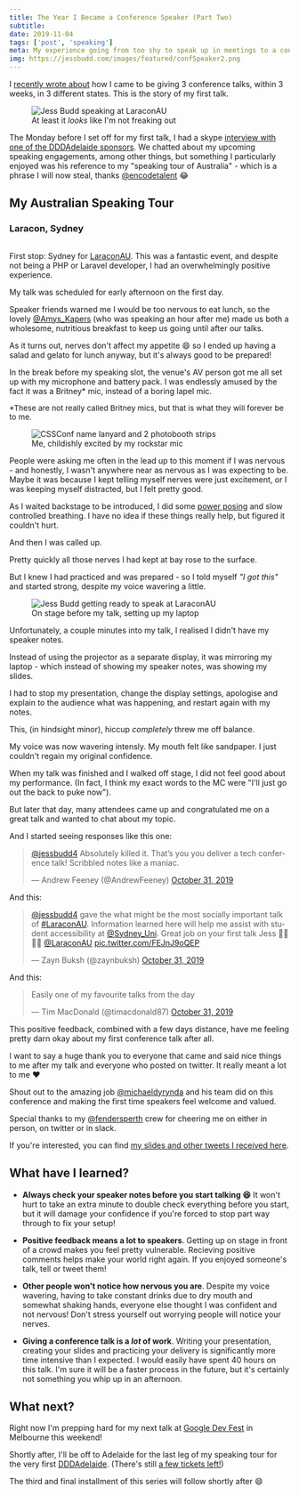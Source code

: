 ```yaml
---
title: The Year I Became a Conference Speaker (Part Two)
subtitle: 
date: 2019-11-04
tags: ['post', 'speaking']
meta: My experience going from too shy to speak up in meetings to a conference speaker - Part Two
img: https://jessbudd.com/images/featured/confSpeaker2.png
---
```


<div class="twitter">
<p class="subtitle">I  <a href="/posts/the-year-i-became-conference-speaker"> recently wrote about</a> how I came to be giving 3 conference talks, within 3 weeks, in 3 different states. This is the story of my first talk.</p>

<figure>
<img src="/images/posts/laracon-speaking.jpg" alt="Jess Budd speaking at LaraconAU"/>
<figcaption>At least it <em>looks</em> like I'm not freaking out</figcaption>
</figure>

The Monday before I set off for my first talk, I had a skype [interview  with one of the DDDAdelaide sponsors](https://www.linkedin.com/pulse/coffee-catch-ups-jess-budd-simon-cook/). We chatted about my upcoming speaking engagements, among other things, but something I particularly enjoyed was his reference to my "speaking tour of Australia" - which is a phrase I will now steal, thanks [@encodetalent](https://twitter.com/encodetalent) :joy:

## My Australian Speaking Tour

### Laracon, Sydney

<!-- <figure> -->
<img src="/images/posts/laracon-stage.jpg" alt=""/>
<!-- <figcaption>Day 1 of LaraconAU</figcaption> -->
<!-- </figure> -->

First stop: Sydney for [LaraconAU](https://laracon.com.au/). This was a fantastic event, and despite not being a PHP or Laravel developer, I had an overwhelmingly positive experience. 

My talk was scheduled for early afternoon on the first day.


Speaker friends warned me I would be too nervous to eat lunch, so the lovely [@Amys_Kapers](https://twitter.com/Amys_Kapers) (who was speaking an hour after me) made us both a wholesome, nutritious breakfast to keep us going until after our talks. 

As it turns out, nerves don't affect my appetite :smile: so I ended up having a salad and gelato for lunch anyway,  but it's always good to be prepared! 

In the break before my speaking slot, the venue's AV person got me all set up with my microphone and battery pack. I was endlessly amused by the fact it was a Britney* mic, instead of a boring lapel mic. 

<p style="font-size:.85rem; margin-top: 0;">*These are not really called Britney mics, but that is what they will forever be to me.</p>

<figure>
<img src="/images/posts/laracon-mic.jpg" alt="CSSConf name lanyard and 2 photobooth strips"/>
<figcaption>Me, childishly excited by my rockstar mic</figcaption>
</figure>

People were asking me often in the lead up to this moment if I was nervous - and honestly, I wasn't anywhere near as nervous as I was expecting to be. Maybe it was because I kept telling myself nerves were just excitement, or I was keeping myself distracted, but I felt pretty good. 

As I waited backstage to be introduced, I did some [power posing](https://www.youtube.com/watch?v=C4ACeoqEjeA) and slow controlled breathing. I have no idea if these things really help, but figured it couldn't hurt.

And then I was called up.

Pretty quickly all those nerves I had kept at bay rose to the surface. 

But I knew I had practiced and was prepared -  so I told myself _"I got this"_ and started strong, despite my voice wavering a little.


<figure>
<img src="/images/posts/laracon-setup.jpg" alt="Jess Budd getting ready to speak at LaraconAU"/>
<figcaption>On stage before my talk, setting up my laptop</figcaption>
</figure>

Unfortunately, a couple minutes into my talk, I realised I didn't have my speaker notes. 

Instead of using the projector as a separate display, it was mirroring my laptop - which instead of showing my speaker notes, was showing my slides.

I had to stop my presentation, change the display settings, apologise and explain to the audience what was happening, and restart again with my notes. 

This, (in hindsight minor), hiccup _completely_ threw me off balance. 

My voice was now wavering intensly. My mouth felt like sandpaper. I just couldn't regain my original confidence.

When my talk was finished and I walked off stage, I did not feel good about my performance. (In fact, I think my exact words to the MC were "I'll just go out the back to puke now").

But later that day, many attendees came up and congratulated me on a great talk and wanted to chat about my topic. 

And I started seeing responses like this one:

<blockquote class="twitter-tweet"><p lang="en" dir="ltr"><a href="https://twitter.com/jessbudd4?ref_src=twsrc%5Etfw">@jessbudd4</a> Absolutely killed it. That’s you you deliver a tech conference talk! Scribbled notes like a maniac.</p>&mdash; Andrew Feeney (@AndrewFeeney) <a href="https://twitter.com/AndrewFeeney/status/1189755710608957441?ref_src=twsrc%5Etfw">October 31, 2019</a></blockquote> <script async src="https://platform.twitter.com/widgets.js" charset="utf-8"></script>

And this:

<blockquote class="twitter-tweet"><p lang="en" dir="ltr"><a href="https://twitter.com/jessbudd4?ref_src=twsrc%5Etfw">@jessbudd4</a> gave the what might be the most socially important talk of <a href="https://twitter.com/hashtag/LaraconAU?src=hash&amp;ref_src=twsrc%5Etfw">#LaraconAU</a>. Information learned here will help me assist with student accessibility at <a href="https://twitter.com/Sydney_Uni?ref_src=twsrc%5Etfw">@Sydney_Uni</a>. Great job on your first talk Jess 🙏🏽👍🏽 <a href="https://twitter.com/LaraconAU?ref_src=twsrc%5Etfw">@LaraconAU</a> <a href="https://t.co/FEJnJ9oQEP">pic.twitter.com/FEJnJ9oQEP</a></p>&mdash; Zayn Buksh (@zaynbuksh) <a href="https://twitter.com/zaynbuksh/status/1189757936047755264?ref_src=twsrc%5Etfw">October 31, 2019</a></blockquote> <script async src="https://platform.twitter.com/widgets.js" charset="utf-8"></script>

And this:

<!-- <blockquote class="twitter-tweet"><p lang="en" dir="ltr">Yessssssss! <a href="https://twitter.com/jessbudd4?ref_src=twsrc%5Etfw">@jessbudd4</a> is nailing her talk on accessibility at <a href="https://twitter.com/LaraconAU?ref_src=twsrc%5Etfw">@LaraconAU</a>. <br><br>Awesome content. Ya&#39;ll, how lucky are we to be learning from this amazing dev!!! 🙌 <a href="https://t.co/zfx9zHBCR0">pic.twitter.com/zfx9zHBCR0</a></p>&mdash; Patima™ 👸🏻 (@the_patima) <a href="https://twitter.com/the_patima/status/1189749689819615233?ref_src=twsrc%5Etfw">October 31, 2019</a></blockquote> <script async src="https://platform.twitter.com/widgets.js" charset="utf-8"></script> -->

<blockquote class="twitter-tweet"><p lang="en" dir="ltr">Easily one of my favourite talks from the day</p>&mdash; Tim MacDonald (@timacdonald87) <a href="https://twitter.com/timacdonald87/status/1189789577675821057?ref_src=twsrc%5Etfw">October 31, 2019</a></blockquote> <script async src="https://platform.twitter.com/widgets.js" charset="utf-8"></script>

This positive feedback, combined with a few days distance, have me feeling pretty darn okay about my first conference talk after all. 

I want to say a huge thank you to everyone that came and said nice things to me after my talk and everyone who posted on twitter. It really meant a lot to me :heart:



Shout out to the amazing job [@michaeldyrynda](https://twitter.com/michaeldyrynda) and his team did on this conference and making the first time speakers feel welcome and valued.

Special thanks to my [@fendersperth](https://twitter.com/fendersperth) crew for cheering me on either in person, on twitter or in slack. 

If you're interested, you can find [my slides and other tweets I received here](http://bit.ly/2WHANxd).



## What have I learned?

- __Always check your speaker notes before you start talking :laughing:__ It won't hurt to take an extra minute to double check everything before you start, but it will damage your confidence if you're forced to stop part way through to fix your setup!

- __Positive feedback means a lot to speakers__. Getting up on stage in front of a crowd makes you feel pretty vulnerable. Recieving positive comments helps make your world right again. If you enjoyed someone's talk, tell or tweet them!

- __Other people won't notice how nervous you are__. Despite my voice wavering, having to take constant drinks due to dry mouth and somewhat shaking hands, everyone else thought I was confident and not nervous! Don't stress yourself out worrying people will  notice your nerves.

- __Giving a conference talk is a _lot_ of work__. Writing your presentation, creating your slides and practicing your delivery is significantly more time intensive than I expected. I would easily have spent 40 hours on this talk. I'm sure it will be a faster process in the future, but it's certainly not something you whip up in an afternoon.


## What next?

Right now I'm prepping hard for my next talk at [Google Dev Fest](https://www.gdgmelbourne.com/devfest) in Melbourne this weekend!

Shortly after, I'll be off to Adelaide for the last leg of my speaking tour for the very first [DDDAdelaide](https://www.dddadelaide.com/). (There's still [a few tickets left!](https://www.dddadelaide.com/tickets))

The third and final installment of this series will follow shortly after :smile:

<!-- I'm definitely keen to continue public speaking and would love to add international conference speaker to my bio in 2020! -->

<!-- Due to the big commitment of preparing, travelling and taking time off work to give a talk, I'll be selective on which and how many conferences I submit to. Community events that are outside my city will probably be off the list for a while due to the cost involved. -->





</div>
